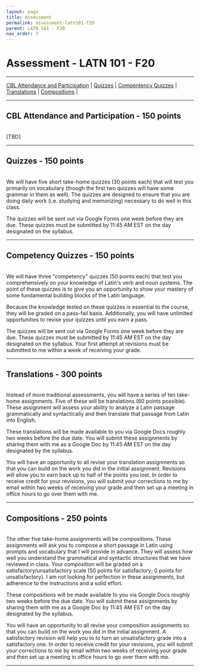 ```yaml
---
layout: page
title: Assessment
permalink: assessment-latn101-f20
parent: LATN 101 - F20
nav_order: 3
---
```


# Assessment - LATN 101 - F20

***

[CBL Attendance and Participation](#cbl-attendance-participation---150-points) \| [Quizzes](#quizzes---150-points) \|  [Compentency Quizzes](#competency-quizzes---150-points) \| [Translations](#translations---300-points) \| [Compositions](#compositions---250-points) \|

***

## CBL Attendance and Participation - 150 points
&nbsp;  
[TBD]

***

## Quizzes - 150 points
&nbsp;  
We will have five short take-home quizzes (30 points each) that will test you primarily on vocabulary (though the first two quizzes will have some grammar in them as well). The quizzes are designed to ensure that you are doing daily work (i.e. studying and memorizing) necessary to do well in this class.

The quizzes will be sent out via Google Forms one week before they are due. These quizzes must be submitted by 11:45 AM EST on the day designated on the syllabus.

***

## Competency Quizzes - 150 points
&nbsp;  
We will have three "competency" quizzes (50 points each) that test you comprehensively on your knowledge of Latin's verb and noun systems. The point of these quizzes is to give you an opportunity to show your mastery of some fundamental building blocks of the Latin language.

Because the knowledge tested on these quizzes is essential to the course, they will be graded on a pass-fail basis. Additionally, you will have unlimited opportunities to revise your quizzes until you earn a pass.

The quizzes will be sent out via Google Forms one week before they are due. These quizzes must be submitted by 11:45 AM EST on the day designated on the syllabus. Your first attempt at revisions must be submitted to me within a week of receiving your grade.

***

## Translations - 300 points
&nbsp;  
Instead of more traditional assessments, you will have a series of ten take-home assignments. Five of these will be translations (60 points possible). These assignment will assess your ability to analyze a Latin passage grammatically and syntactically and then translate that passage from Latin into English.

These translations will be made available to you via Google Docs roughly two weeks before the due date. You will submit these assignments by sharing them with me as a Google Doc by 11:45 AM EST on the day designated by the syllabus.

You will have an opportunity to all revise your translation assignments so that you can build on the work you did in the initial assignment. Revisions will allow you to earn back up to half of the points you lost. In order to receive credit for your revisions, you will submit your corrections to me by email within two weeks of receiving your grade and then set up a meeting in office hours to go over them with me.

***

## Compositions - 250 points
&nbsp;  
The other five take-home assignments will be compositions. These assignments will ask you to compose a short passage in Latin using prompts and vocabulary that I will provide in advance. They will assess how well you understand the grammatical and syntactic structures that we have reviewed in class. Your composition will be graded on a satisfactory/unsatisfactory scale (50 points for satisfactory; 0 points for unsatisfactory). I am not looking for perfection in these assignments, but adherence to the instructions and a solid effort.

These compositions will be made available to you via Google Docs roughly two weeks before the due date. You will submit these assignments by sharing them with me as a Google Doc by 11:45 AM EST on the day designated by the syllabus.

You will have an opportunity to all revise your composition assignments so that you can build on the work you did in the initial assignment. A satisfactory revision will help you to to turn an unsatisfactory grade into a satisfactory one. In order to receive credit for your revisions, you will submit your corrections to me by email within two weeks of receiving your grade and then set up a meeting in office hours to go over them with me.

***
